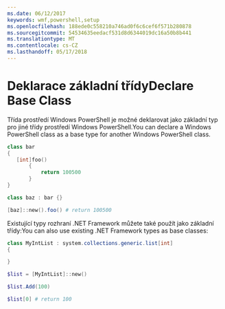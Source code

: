 ```yaml
---
ms.date: 06/12/2017
keywords: wmf,powershell,setup
ms.openlocfilehash: 188ede0c558210a746ad0f6c6cef6f571b280878
ms.sourcegitcommit: 54534635eedacf531d8d6344019dc16a50b8b441
ms.translationtype: MT
ms.contentlocale: cs-CZ
ms.lasthandoff: 05/17/2018
---
```

# <a name="declare-base-class"></a><span data-ttu-id="f127d-102">Deklarace základní třídy</span><span class="sxs-lookup"><span data-stu-id="f127d-102">Declare Base Class</span></span>
<span data-ttu-id="f127d-103">Třída prostředí Windows PowerShell je možné deklarovat jako základní typ pro jiné třídy prostředí Windows PowerShell.</span><span class="sxs-lookup"><span data-stu-id="f127d-103">You can declare a Windows PowerShell class as a base type for another Windows PowerShell class.</span></span>

```powershell
class bar
{
   [int]foo()
       {
           return 100500
       }
}

class baz : bar {}

[baz]::new().foo() # return 100500
```

<span data-ttu-id="f127d-104">Existující typy rozhraní .NET Framework můžete také použít jako základní třídy:</span><span class="sxs-lookup"><span data-stu-id="f127d-104">You can also use existing .NET Framework types as base classes:</span></span>

```powershell
class MyIntList : system.collections.generic.list[int]
{

}

$list = [MyIntList]::new()

$list.Add(100)

$list[0] # return 100
```
